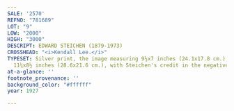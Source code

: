 ```yaml
---
SALE: '2570'
REFNO: "781689"
LOT: "9"
LOW: "2000"
HIGH: "3000"
DESCRIPT: EDWARD STEICHEN (1879-1973)
CROSSHEAD: "<i>Kendall Lee.</i>"
TYPESET: Silver print, the image measuring 9½x7 inches (24.1x17.8 cm.), the mount
  11¼x8½ inches (28.6x21.6 cm.), with Steichen's credit in the negative. 1927
at-a-glance: ''
footnote_provenance: ''
background_color: "#ffffff"
year: 1927

---
```

